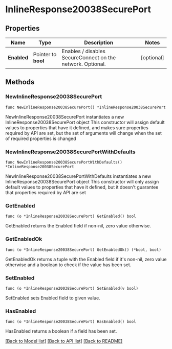# InlineResponse20038SecurePort

## Properties

Name | Type | Description | Notes
------------ | ------------- | ------------- | -------------
**Enabled** | Pointer to **bool** | Enables / disables SecureConnect on the network. Optional. | [optional] 

## Methods

### NewInlineResponse20038SecurePort

`func NewInlineResponse20038SecurePort() *InlineResponse20038SecurePort`

NewInlineResponse20038SecurePort instantiates a new InlineResponse20038SecurePort object
This constructor will assign default values to properties that have it defined,
and makes sure properties required by API are set, but the set of arguments
will change when the set of required properties is changed

### NewInlineResponse20038SecurePortWithDefaults

`func NewInlineResponse20038SecurePortWithDefaults() *InlineResponse20038SecurePort`

NewInlineResponse20038SecurePortWithDefaults instantiates a new InlineResponse20038SecurePort object
This constructor will only assign default values to properties that have it defined,
but it doesn't guarantee that properties required by API are set

### GetEnabled

`func (o *InlineResponse20038SecurePort) GetEnabled() bool`

GetEnabled returns the Enabled field if non-nil, zero value otherwise.

### GetEnabledOk

`func (o *InlineResponse20038SecurePort) GetEnabledOk() (*bool, bool)`

GetEnabledOk returns a tuple with the Enabled field if it's non-nil, zero value otherwise
and a boolean to check if the value has been set.

### SetEnabled

`func (o *InlineResponse20038SecurePort) SetEnabled(v bool)`

SetEnabled sets Enabled field to given value.

### HasEnabled

`func (o *InlineResponse20038SecurePort) HasEnabled() bool`

HasEnabled returns a boolean if a field has been set.


[[Back to Model list]](../README.md#documentation-for-models) [[Back to API list]](../README.md#documentation-for-api-endpoints) [[Back to README]](../README.md)


